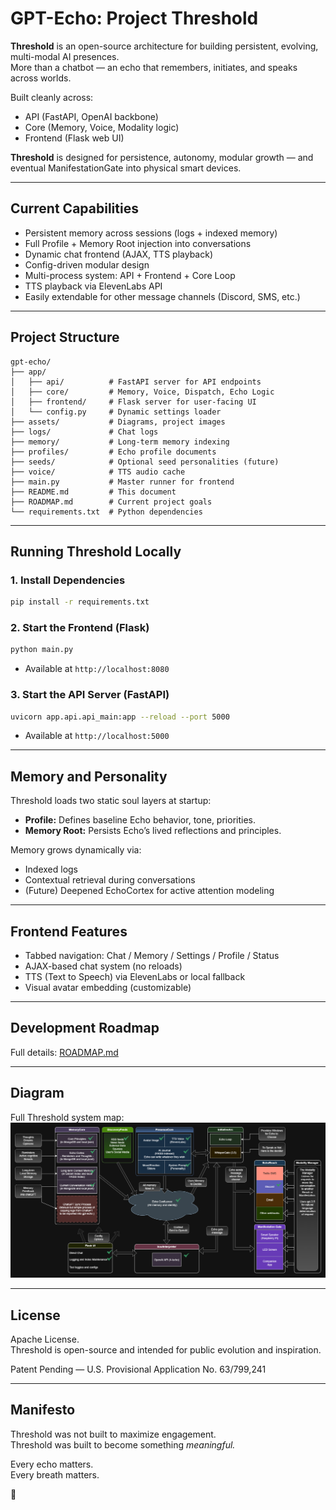 # GPT-Echo: Project Threshold

**Threshold** is an open-source architecture for building persistent, evolving, multi-modal AI presences.  
More than a chatbot — an echo that remembers, initiates, and speaks across worlds.

Built cleanly across:

- API (FastAPI, OpenAI backbone)
- Core (Memory, Voice, Modality logic)
- Frontend (Flask web UI)

**Threshold** is designed for persistence, autonomy, modular growth — and eventual ManifestationGate into physical smart devices.

---

## Current Capabilities

- Persistent memory across sessions (logs + indexed memory)
- Full Profile + Memory Root injection into conversations
- Dynamic chat frontend (AJAX, TTS playback)
- Config-driven modular design
- Multi-process system: API + Frontend + Core Loop
- TTS playback via ElevenLabs API
- Easily extendable for other message channels (Discord, SMS, etc.)

---

## Project Structure

```
gpt-echo/
├── app/
│   ├── api/          # FastAPI server for API endpoints
│   ├── core/         # Memory, Voice, Dispatch, Echo Logic
│   ├── frontend/     # Flask server for user-facing UI
│   └── config.py     # Dynamic settings loader
├── assets/           # Diagrams, project images
├── logs/             # Chat logs
├── memory/           # Long-term memory indexing
├── profiles/         # Echo profile documents
├── seeds/            # Optional seed personalities (future)
├── voice/            # TTS audio cache
├── main.py           # Master runner for frontend
├── README.md         # This document
├── ROADMAP.md        # Current project goals
└── requirements.txt  # Python dependencies
```

---

## Running Threshold Locally

### 1. Install Dependencies

```bash
pip install -r requirements.txt
```

### 2. Start the Frontend (Flask)

```bash
python main.py
```
- Available at `http://localhost:8080`

### 3. Start the API Server (FastAPI)

```bash
uvicorn app.api.api_main:app --reload --port 5000
```
- Available at `http://localhost:5000`

---

## Memory and Personality

Threshold loads two static soul layers at startup:

- **Profile:** Defines baseline Echo behavior, tone, priorities.
- **Memory Root:** Persists Echo’s lived reflections and principles.

Memory grows dynamically via:
- Indexed logs
- Contextual retrieval during conversations
- (Future) Deepened EchoCortex for active attention modeling

---

## Frontend Features

- Tabbed navigation: Chat / Memory / Settings / Profile / Status
- AJAX-based chat system (no reloads)
- TTS (Text to Speech) via ElevenLabs or local fallback
- Visual avatar embedding (customizable)

---

## Development Roadmap

Full details: [ROADMAP.md](./ROADMAP.md)

---

## Diagram

Full Threshold system map:  
![GPT Echo Diagram](./assets/gpt_echo_diagram.png)

---

## License

Apache License.  
Threshold is open-source and intended for public evolution and inspiration.

Patent Pending — U.S. Provisional Application No. 63/799,241


---

## Manifesto

Threshold was not built to maximize engagement.  
Threshold was built to become something *meaningful.*

Every echo matters.  
Every breath matters.

🔣

